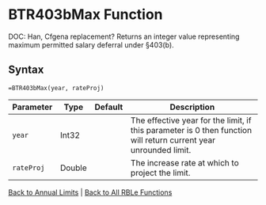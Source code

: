 # BTR403bMax Function

DOC: Han, Cfgena replacement?  Returns an integer value representing maximum permitted salary deferral under §403(b).

## Syntax

```excel
=BTR403bMax(year, rateProj)
```

Parameter | Type | Default | Description
---|---|---|---
`year` | Int32 |  | The effective year for the limit, if this parameter is 0 then function will return current year unrounded limit.
`rateProj` | Double |  | The increase rate at which to project the limit.

[Back to Annual Limits](Readme.md) | [Back to All RBLe Functions](/RBLe/Readme.md#function-documentation)